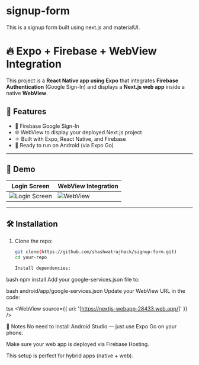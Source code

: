 # signup-form
This is a signup form built using next.js and materialUI. 

# 🔥 Expo + Firebase + WebView Integration

This project is a **React Native app using Expo** that integrates **Firebase Authentication** (Google Sign-In) and displays a **Next.js web app** inside a native **WebView**.

## 🚀 Features

- 🔐 Firebase Google Sign-In
- 🌐 WebView to display your deployed Next.js project
- ⚛️ Built with Expo, React Native, and Firebase
- 📲 Ready to run on Android (via Expo Go)

---

## 📸 Demo

| Login Screen | WebView Integration |
|--------------|---------------------|
| ![Login Screen](./assets/login-screen.png) | ![WebView](./assets/webview-screen.png) |

---

## 🛠️ Installation

1. Clone the repo:
   ```bash
   git clone(https://github.com/shashwatrajhack/signup-form.git)
   cd your-repo

   Install dependencies:

bash
npm install
Add your google-services.json file to:

bash
android/app/google-services.json
Update your WebView URL in the code:

tsx
<WebView source={{ uri: '[https://nextjs-webapp-28433.web.app/]' }} />




 
📝 Notes
No need to install Android Studio — just use Expo Go on your phone.

Make sure your web app is deployed via Firebase Hosting.

This setup is perfect for hybrid apps (native + web).
